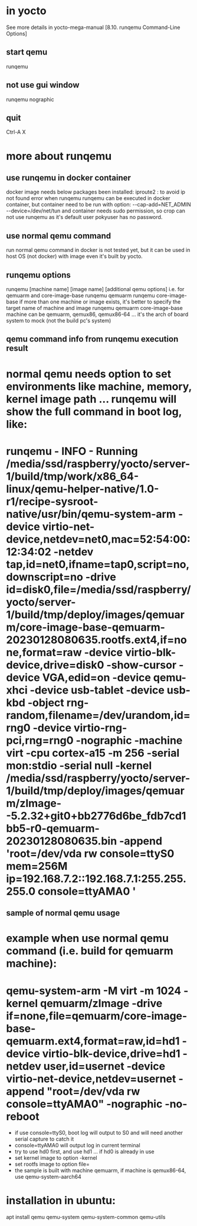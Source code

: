 # in yocto
See more details in yocto-mega-manual [8.10. runqemu Command-Line Options]
## start qemu
runqemu
## not use gui window
runqemu nographic
## quit
Ctrl-A X

# more about runqemu
## use runqemu in docker container
docker image needs below packages been installed:
    iproute2   : to avoid ip not found error when runqemu
runqemu can be executed in docker container, but container need to be run with option:
    --cap-add=NET_ADMIN --device=/dev/net/tun
and container needs sudo permission, so crop can not use runqemu as it's default user pokyuser has no password.
## use normal qemu command
run normal qemu command in docker is not tested yet,
but it can be used in host OS (not docker) with image even it's built by yocto.
## runqemu options
runqemu [machine name] [image name] [additional qemu options]
i.e. for qemuarm and core-image-base
    runqemu qemuarm
    runqemu core-image-base
if more than one machine or image exists, it's better to specify the target name of machine and image
    runqemu qemuarm core-image-base
machine can be qemuarm, qemux86, qemux86-64 ...
it's the arch of board system to mock (not the build pc's system)
## qemu command info from runqemu execution result
normal qemu needs option to set environments like machine, memory, kernel image path ...
runqemu will show the full command in boot log, like:
===============================================================
runqemu - INFO - Running /media/ssd/raspberry/yocto/server-1/build/tmp/work/x86_64-linux/qemu-helper-native/1.0-r1/recipe-sysroot-native/usr/bin/qemu-system-arm -device virtio-net-device,netdev=net0,mac=52:54:00:12:34:02 -netdev tap,id=net0,ifname=tap0,script=no,downscript=no -drive id=disk0,file=/media/ssd/raspberry/yocto/server-1/build/tmp/deploy/images/qemuarm/core-image-base-qemuarm-20230128080635.rootfs.ext4,if=none,format=raw -device virtio-blk-device,drive=disk0 -show-cursor -device VGA,edid=on -device qemu-xhci -device usb-tablet -device usb-kbd -object rng-random,filename=/dev/urandom,id=rng0 -device virtio-rng-pci,rng=rng0  -nographic -machine virt -cpu cortex-a15 -m 256 -serial mon:stdio -serial null -kernel /media/ssd/raspberry/yocto/server-1/build/tmp/deploy/images/qemuarm/zImage--5.2.32+git0+bb2776d6be_fdb7cd1bb5-r0-qemuarm-20230128080635.bin -append 'root=/dev/vda rw  console=ttyS0 mem=256M ip=192.168.7.2::192.168.7.1:255.255.255.0 console=ttyAMA0 '
===============================================================
## sample of normal qemu usage
example when use normal qemu command (i.e. build for qemuarm machine):
===============================================================
qemu-system-arm -M virt -m 1024 -kernel qemuarm/zImage -drive if=none,file=qemuarm/core-image-base-qemuarm.ext4,format=raw,id=hd1 -device virtio-blk-device,drive=hd1 -netdev user,id=usernet -device virtio-net-device,netdev=usernet -append "root=/dev/vda rw console=ttyAMA0" -nographic -no-reboot
===============================================================
- if use console=ttyS0, boot log will output to S0 and will need another serial capture to catch it
- console=ttyAMA0 will output log in current terminal
- try to use hd0 first, and use hd1 ... if hd0 is already in use
- set kernel image to option -kernel
- set rootfs image to option file=
- the sample is built with machine qemuarm, if machine is qemux86-64, use qemu-system-aarch64

# installation in ubuntu:
apt install qemu qemu-system qemu-system-common qemu-utils
